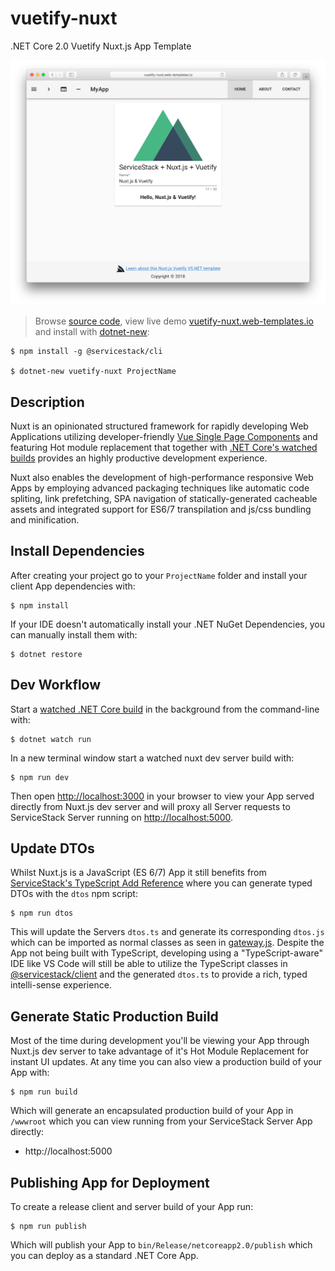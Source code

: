 # vuetify-nuxt

.NET Core 2.0 Vuetify Nuxt.js App Template

[![](https://raw.githubusercontent.com/ServiceStack/Assets/master/csharp-templates/vuetify-nuxt.png)](http://vuetify-nuxt.web-templates.io/)

> Browse [source code](https://github.com/NetCoreTemplates/vuetify-nuxt), view live demo [vuetify-nuxt.web-templates.io](http://vuetify-nuxt.web-templates.io) and install with [dotnet-new](http://docs.servicestack.net/dotnet-new):

    $ npm install -g @servicestack/cli

    $ dotnet-new vuetify-nuxt ProjectName

## Description

Nuxt is an opinionated structured framework for rapidly developing Web Applications utilizing developer-friendly [Vue Single Page Components](https://vuejs.org/v2/guide/single-file-components.html) and featuring Hot module replacement that together with [.NET Core's watched builds](http://docs.servicestack.net/templates-websites#watched-net-core-builds) provides an highly productive development experience.

Nuxt also enables the development of high-performance responsive Web Apps by employing advanced packaging techniques like automatic code spliting, link prefetching, SPA navigation of statically-generated cacheable assets and integrated support for ES6/7 transpilation and js/css bundling and minification.

## Install Dependencies

After creating your project go to your `ProjectName` folder and install your client App dependencies with:

    $ npm install

If your IDE doesn't automatically install your .NET NuGet Dependencies, you can manually install them with:

    $ dotnet restore

## Dev Workflow

Start a [watched .NET Core build](http://docs.servicestack.net/templates-websites#watched-net-core-builds) in the background from the command-line with:

    $ dotnet watch run

In a new terminal window start a watched nuxt dev server build with:

    $ npm run dev

Then open [http://localhost:3000](http://localhost:3000) in your browser to view your App served directly from Nuxt.js dev server and will proxy all Server requests to ServiceStack Server running on [http://localhost:5000](http://localhost:5000).

## Update DTOs

Whilst Nuxt.js is a JavaScript (ES 6/7) App it still benefits from [ServiceStack's TypeScript Add Reference](http://docs.servicestack.net/typescript-add-servicestack-reference) where you can generate typed DTOs with the `dtos` npm script:

    $ npm run dtos

This will update the Servers `dtos.ts` and generate its corresponding `dtos.js` which can be imported as normal classes as seen in 
[gateway.js](https://github.com/NetCoreTemplates/vuetify-nuxt/blob/master/TechStacks/src/shared/gateway.js#L3). Despite the App not being built with TypeScript, developing using a "TypeScript-aware" IDE like VS Code will still be able to utilize the TypeScript classes in [@servicestack/client](https://github.com/ServiceStack/servicestack-client) and the generated `dtos.ts` to provide a rich, typed intelli-sense experience.

## Generate Static Production Build

Most of the time during development you'll be viewing your App through Nuxt.js dev server to take advantage of it's Hot Module Replacement for instant UI updates. At any time you can also view a production build of your App with:

    $ npm run build

Which will generate an encapsulated production build of your App in `/wwwroot` which you can view running from your ServiceStack Server App directly:

 - http://localhost:5000

## Publishing App for Deployment

To create a release client and server build of your App run:

    $ npm run publish

Which will publish your App to `bin/Release/netcoreapp2.0/publish` which you can deploy as a standard .NET Core App.
